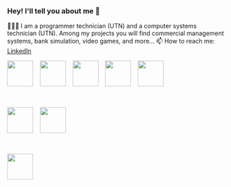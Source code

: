 ### Hey! I'll tell you about me 👋
👩🏻‍💻 I am a programmer technician (UTN) and a computer systems technician (UTN). Among my projects you will find commercial management systems, bank simulation, video games, and more...
📫 How to reach me: <a href="https://www.linkedin.com/in/juan-cruz-rey/">LinkedIn</a>
<br>

<div align="">

<img src="https://upload.wikimedia.org/wikipedia/commons/thumb/b/bd/Logo_C_sharp.svg/1200px-Logo_C_sharp.svg.png" height="60px">
&nbsp;&nbsp;
<img src="https://upload.wikimedia.org/wikipedia/commons/thumb/7/7d/Microsoft_.NET_logo.svg/1024px-Microsoft_.NET_logo.svg.png" height="60px">
&nbsp;&nbsp;
<img src="https://miro.medium.com/v2/resize:fit:800/0*dNBoO2TwIBIIFI9w.png" height="60px">
&nbsp;&nbsp;
<img src="https://robertonovelo.com/rnawp/wp-content/uploads/2016/02/asp_net.png" height="60px">
&nbsp;&nbsp;
<img src="https://encrypted-tbn0.gstatic.com/images?q=tbn:ANd9GcR3ULX579OgNbp0pkMIcB_GeMfRSbf9aMo3w5Ye19B20YLJTtK8MJuuIwTYPg9K6R5cmEw&usqp=CAU" height="60px">

&nbsp;

<img src="https://logowik.com/content/uploads/images/mysql.jpg" height="60px">
&nbsp;&nbsp;
<img src="https://i.pinimg.com/originals/3e/55/df/3e55dfb0980956b42cac768b740cdad6.png" height="60px">

&nbsp;

<img src="https://i.redd.it/tu3gt6ysfxq71.png" height="60px">

</div>

<br>

<div align="center">

